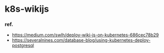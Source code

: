 # k8s-wikijs
### ref.
- https://medium.com/swlh/deploy-wiki-js-on-kubernetes-686cec78b29
- https://severalnines.com/database-blog/using-kubernetes-deploy-postgresql